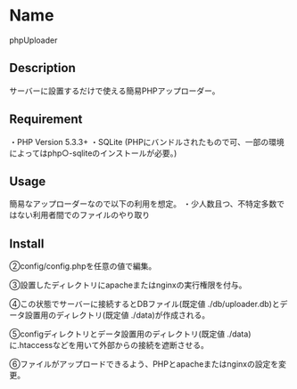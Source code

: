 # Name

phpUploader

## Description

サーバーに設置するだけで使える簡易PHPアップローダー。

## Requirement

・PHP Version 5.3.3+
・SQLite (PHPにバンドルされたもので可、一部の環境によってはphp○-sqliteのインストールが必要。)

## Usage

簡易なアップローダーなので以下の利用を想定。
・少人数且つ、不特定多数ではない利用者間でのファイルのやり取り

## Install


②config/config.phpを任意の値で編集。

③設置したディレクトリにapacheまたはnginxの実行権限を付与。

④この状態でサーバーに接続するとDBファイル(既定値 ./db/uploader.db)とデータ設置用のディレクトリ(既定値 ./data)が作成される。

⑤configディレクトリとデータ設置用のディレクトリ(既定値 ./data)に.htaccessなどを用いて外部からの接続を遮断させる。

⑥ファイルがアップロードできるよう、PHPとapacheまたはnginxの設定を変更。
